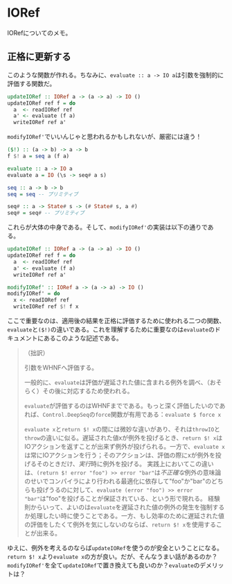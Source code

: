 # IORef

IORefについてのメモ。

## 正格に更新する

このような関数が作れる。ちなみに、`evaluate :: a -> IO a`は引数を強制的に評価する関数だ。

```haskell
updateIORef :: IORef a -> (a -> a) -> IO ()
updateIORef ref f = do
  a  <- readIORef ref
  a' <- evaluate (f a)
  writeIORef ref a'
```

`modifyIORef'`でいいんじゃと思われるかもしれないが、厳密には違う！

```haskell
($!) :: (a -> b) -> a -> b
f $! a = seq a (f a)

evaluate :: a -> IO a
evaluate a = IO (\s -> seq# a s)

seq :: a -> b -> b
seq = seq -- プリミティブ

seq# :: a -> State# s -> (# State# s, a #)
seq# = seq# -- プリミティブ
```

これらが大体の中身である。そして、`modifyIORef'`の実装は以下の通りである。

```haskell
updateIORef :: IORef a -> (a -> a) -> IO ()
updateIORef ref f = do
  a  <- readIORef ref
  a' <- evaluate (f a)
  writeIORef ref a'

modifyIORef' :: IORef a -> (a -> a) -> IO ()
modifyIORef' = do
  x <- readIORef ref
  writeIORef ref $! f x
```

ここで重要なのは、適用後の結果を正格に評価するために使われる二つの関数、`evaluate`と`($!)`の違いである。これを理解するために重要なのは`evaluate`のドキュメントにあるこのような記述である。

> （拙訳）
>
> 引数をWHNFへ評価する。
>
> 一般的に、`evaluate`は評価が遅延された値に含まれる例外を調べ、（おそらく）その後に対応するため使われる。
>
> `evaluate`が評価するのはWHNFまでである。もっと深く評価したいのであれば、`Control.DeepSeq`の`force`関数が有用である：`evaluate $ force x`
>
> `evaluate x`と`return $! x`の間には微妙な違いがあり、それは`throwIO`と`throw`の違いに似る。遅延された値xが例外を投げるとき、`return $! x`はIOアクションを返すことが出来ず例外が投げられる。一方で、`evaluate x`は常にIOアクションを行う；そのアクションは、評価の際にxが例外を投げるそのときだけ、*実行*時に例外を投げる。
> 実践上においてこの違いは、`(return $! error "foo") >> error "bar"`は*不正確な*例外の意味論のせいでコンパイラにより行われる最適化に依存して"foo"か"bar"のどちらも投げうるのに対して、`evaluate (error "foo") >> error "bar"`は"foo"を投げることが保証されている、という形で現れる。
> 経験則からいって、よいのは`evaluate`を遅延された値の例外の発生を強制するか処理したい時に使うことである。一方、もし効率のために遅延された値の評価をしたくて例外を気にしないのならば、`return $! x`を使用することが出来る。

ゆえに、例外を考えるのならば`updateIORef`を使うのが安全ということになる。`return $! x`より`evaluate x`の方が良い。だが、そんなうまい話があるのか？`modifyIORef'`を全て`updateIORef`で置き換えても良いのか？`evaluate`のデメリットは？
